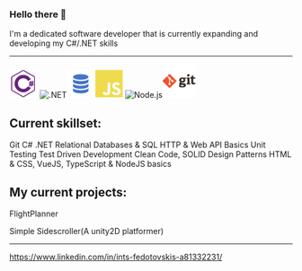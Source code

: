 ### Hello there 👋

I'm a dedicated software developer that is currently expanding and developing my C#/.NET skills

---
<img src="https://github.com/devicons/devicon/blob/master/icons/csharp/csharp-line.svg" alt="C#" width="50" height="50"/> <img src="https://camo.githubusercontent.com/1ebc4839f974cf0d75ac2237cf5f7fde78ac3433bb817a50ed355bcf0868e466/68747470733a2f2f63646e2e776f726c64766563746f726c6f676f2e636f6d2f6c6f676f732f646f742d6e65742d636f72652d372e737667" alt=".NET" width="50" height="50"/><img src="https://raw.githubusercontent.com/github/explore/80688e429a7d4ef2fca1e82350fe8e3517d3494d/topics/sql/sql.png" alt="SQL" width="50" height="50"/><img src="https://github.com/devicons/devicon/blob/master/icons/javascript/javascript-plain.svg" alt="JS" width="50" height="50"/>
<img src="https://camo.githubusercontent.com/01d46ef9dff07a9f1065752ec48c5870b71ce9f013741766486ab0c432787fc8/68747470733a2f2f63646e2e776f726c64766563746f726c6f676f2e636f6d2f6c6f676f732f6e6f64656a732d312e737667" alt="Node.js" width="50" height="50"/><img src="https://github.com/devicons/devicon/blob/master/icons/git/git-original-wordmark.svg" alt="Git" width="60" height="60"/>

Current skillset:
---
Git
C#
.NET
Relational Databases & SQL
HTTP & Web API Basics
Unit Testing
Test Driven Development
Clean Code, SOLID
Design Patterns
HTML & CSS, VueJS, TypeScript & NodeJS basics

My current projects:
---
FlightPlanner

Simple Sidescroller(A unity2D platformer)

---
https://www.linkedin.com/in/ints-fedotovskis-a81332231/
<!--
**IntsFedotovskis/IntsFedotovskis** is a ✨ _special_ ✨ repository because its `README.md` (this file) appears on your GitHub profile.

Here are some ideas to get you started:

- 🔭 I’m currently working on ...
- 🌱 I’m currently learning ...
- 👯 I’m looking to collaborate on ...
- 🤔 I’m looking for help with ...
- 💬 Ask me about ...
- 📫 How to reach me: ...
- 😄 Pronouns: ...
- ⚡ Fun fact: ...
-->

